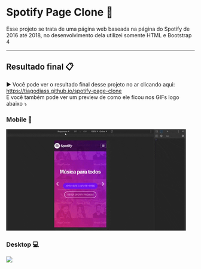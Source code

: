 # Spotify Page Clone :musical_note:
Esse projeto se trata de uma página web baseada na página do Spotify de 2016 até 2018, no desenvolvimento dela utilizei somente HTML e Bootstrap 4

<hr>

## Resultado final :clipboard:

:arrow_forward: Você pode ver o resultado final desse projeto no ar clicando aqui: https://tiagodiass.github.io/spotify-page-clone<br>
E você também pode ver um preview de como ele ficou nos GIFs logo abaixo :arrow_heading_down:<br>

### Mobile :iphone:
![](GIF_Spotify_Mobile.gif)


### Desktop :computer:
![](GIF_Spotify_Web.gif)


